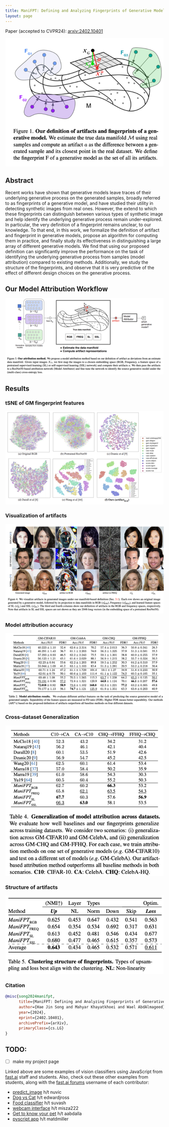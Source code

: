 ```yaml
---
title: ManiFPT: Defining and Analyzing Fingerprints of Generative Models
layout: page
---
```


Paper (accepted to CVPR24): [arxiv:2402.10401](https://arxiv.org/abs/2402.10401)

<div>
  <center>
    <img src="images/defn-gm-fpts.png">
  </center>
</div>

## Abstract
Recent works have shown that generative models leave
traces of their underlying generative process on the generated samples, broadly referred to as fingerprints of a generative model, and have studied their utility in detecting
synthetic images from real ones. However, the extend to
which these fingerprints can distinguish between various
types of synthetic image and help identify the underlying
generative process remain under-explored. In particular,
the very definition of a fingerprint remains unclear, to our
knowledge. To that end, in this work, we formalize the definition of artifact and fingerprint in generative models, propose
an algorithm for computing them in practice, and finally
study its effectiveness in distinguishing a large array of different generative models. We find that using our proposed
definition can significantly improve the performance on the
task of identifying the underlying generative process from
samples (model attribution) compared to existing methods.
Additionally, we study the structure of the fingerprints, and
observe that it is very predictive of the effect of different
design choices on the generative process.

## Our Model Attribution Workflow
<div class="workflow">
  <center>
    <img src="images/our-workflow.png">
  </center>
</div>

## Results
### tSNE of GM fingerprint features
<div id="workflow">
  <center>
    <img src="images/tsne-gmfpts.png">
  </center>
</div>

### Visualization of artifacts
<div id="workflow">
  <center>
    <img src="images/viz-gm-artifacts.png">
  </center>
</div>

### Model attribution accuracy
<div id="result-1-acc">
  <center>
    <img src="images/results-1-acc.png">
  </center>
</div>

### Cross-dataset Generalization 
<div id="result-2-generalize">
  <center>
    <img src="images/results-2.png">
  </center>
</div>

### Structure of artifacts
<div id="result-3-clustering-structure">
  <center>
    <img src="images/results-3-clustering.png">
  </center>
</div>

### Citation
```bibtex
@misc{song2024manifpt,
      title={ManiFPT: Defining and Analyzing Fingerprints of Generative Models}, 
      author={Hae Jin Song and Mahyar Khayatkhoei and Wael AbdAlmageed},
      year={2024},
      eprint={2402.10401},
      archivePrefix={arXiv},
      primaryClass={cs.LG}
}

```



## TODO:
- [ ] make my project page

  
Linked above are some examples of vision classifiers using JavaScript from [fast.ai](https://course.fast.ai) staff and students. Also, check out these other examples from students, along with the [fast.ai forums](https://forums.fast.ai) username of each contributor:

- [predict_image](https://github.com/nuvic/predict_image) h/t nuvic
- [Dog vs Cat](https://edwardjross.github.io/gradio-image-demo/) h/t edwardjross 
- [Food classifier](https://suvash.github.io/very-basic-gradio-api-app/) h/t suvash 
- [webcam interface](https://misza222.github.io/hf_api_predict/) h/t misza222
- [Get to know your pet](https://gettoknowyourpet.com/) h/t aabdalla
- [pyscript app](https://matdmiller.github.io/fastai-huggingface-sample-web-app1/pyscript-classifier.html) h/t matdmiller
